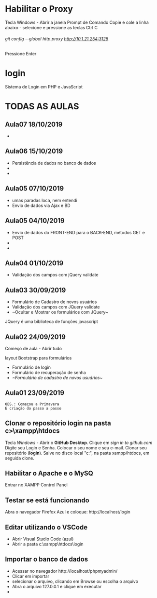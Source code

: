 
# Habilitar o Proxy
Tecla Windows - Abrir a janela Prompt de Comando
Copie e cole a linha abaixo - selecione e pressione as teclas Ctrl C

###### git config --global http.proxy http://10.1.21.254:3128

Pressione Enter






# login
Sistema de Login em PHP e JavaScript

# TODAS AS AULAS

## Aula07 18/10/2019
-


## Aula06 15/10/2019
- Persistência de dados no banco de dados
-
-


## Aula05 07/10/2019
- umas paradas loca, nem entendi
- Envio de dados via Ajax e BD



## Aula05 04/10/2019
- Envio de dados do FRONT-END para o BACK-END, métodos GET e POST
-
-



## Aula04 01/10/2019
- Validação dos campos com jQuery validate



## Aula03 30/09/2019
- Formulário de Cadastro de novos usuários
- Validação dos campos com JQuery validate
- ~Ocultar e Mostrar os formulários com JQuery~


JQuery é uma biblioteca de funções javascript


## Aula02 24/09/2019
Começo de aula - Abrir tudo

layout Bootstrap para formulários
- Formulário de login
- Formulário de recuperação de senha
- *~Formulário de cadastro de novos usuários~*


## Aula01 23/09/2019
    OBS.: Começou a Primavera
    E criação do passo a passo







## Clonar o repositório **login** na pasta **c>\xampp\htdocs**
Tecla *Windows* - Abrir o **GitHub Desktop**.
Clique em *sign in to github.com*
Digite seu Login e Senha.
Colocar o seu nome e seu e-mail.
Clonar seu repositório (**login**).
Salve no disco local "c:", na pasta xampp/htdocs, em seguida clone.



## Habilitar o **Apache** e o **MySQ**
Entrar no XAMPP Control Panel


## Testar se está funcionando
Abra o navegador Firefox Azul e coloque: http://localhost/login



## Editar utilizando o VSCode
- Abrir Visual Studio Code (azul)
- Abrir a pasta c:\xampp\htdocs\login



## Importar o banco de dados
- Acessar no navegador http://localhost/phpmyadmin/
- Clicar em importar
- selecionar o arquivo, clicando em Browse ou escolha o arquivo
- Abra o arquivo 127.0.0.1 e clique em executar
-
